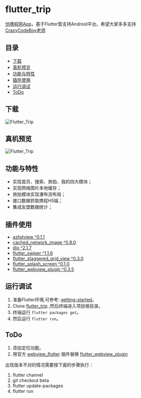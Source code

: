 # flutter_trip

[仿携程网App](https://coding.imooc.com/class/321.html)，基于Flutter暂支持Android平台。希望大家多多支持[CrazyCodeBoy老师](<http://www.imooc.com/t/4951150>)

## 目录

- [下载](#下载)
- [真机预览](#真机预览)
- [功能与特性](#功能与特性)
- [插件使用](#插件使用)
- [运行调试](#运行调试)
- [ToDo](#ToDo)

## 下载

![Flutter_Trip](<https://raw.githubusercontent.com/wkl007/flutter_trip/master/screenshot/flutter_trip_two_code.png>)

## 真机预览

![Flutter_Trip](https://raw.githubusercontent.com/wkl007/flutter_trip/master/screenshot/flutter_trip_preview.png)

## 功能与特性

- 实现首页、搜索、旅拍、我的四大模块；
- 实现网络图片本地缓存；
- 旅拍模块实现瀑布流布局；
- 接口数据抓取携程H5端；
- 集成友盟数据统计；

## 插件使用

- [azlistview ^0.1.1](https://pub.flutter-io.cn/packages/azlistview)
- [cached_network_image ^0.8.0](https://pub.flutter-io.cn/packages/cached_network_image)
- [dio ^2.1.7](https://pub.flutter-io.cn/packages/dio)
- [flutter_swiper ^1.1.6](https://pub.flutter-io.cn/packages/flutter_swiper)
- [flutter_staggered_grid_view ^0.3.0](https://pub.flutter-io.cn/packages/flutter_staggered_grid_view)
- [flutter_splash_screen ^0.1.0](https://pub.flutter-io.cn/packages/flutter_splash_screen)
- [flutter_webview_plugin ^0.3.5](https://pub.flutter-io.cn/packages/flutter_webview_plugin)

## 运行调试

1. 准备Flutter环境,可参考: [getting-started](<https://flutter-io.cn/docs/get-started/install>)。
2. Clone [flutter_trip](https://github.com/wkl007/flutter_trip.git) ,然后终端进入项目根目录。
3. 终端运行 `flutter packages get`。
4. 然后运行 `flutter run`。

## ToDo

1. 添加定位功能。
2. 用官方 [webview_flutter](https://pub.flutter-io.cn/packages/webview_flutter) 插件替换 [flutter_webview_plugin](https://pub.flutter-io.cn/packages/flutter_webview_plugin)

出现版本不对的情况需要按下面的步骤执行：
1. flutter channel
2. git checkout beta
3. flutter update-packages
4. flutter run
